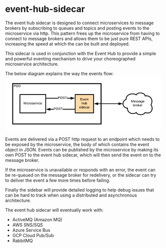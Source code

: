 # event-hub-sidecar

The event hub sidecar is designed to connect microservices to message brokers by subscribing to queues and topics and posting events to the microservice via http. This pattern frees up the microservice from having to connect to message brokers and allows them to be just pure REST APIs, increasing the speed at which the can be built and deployed.

This sidecar is used in conjunction with the Event Hub to provide a simple and powerful eventing mechanism to drive your choreographed microservice architecture.

The below diagram explains the way the events flow:
![Event flow](img/event-flow.png)

Events are delivered via a POST http request to an endpoint which needs to be exposed by the microservice, the body of which contains the event object in JSON. Events can be published by the microservice by making its own POST to the event hub sidecar, which will then send the event on to the message broker.

If the microservice is unavailable or responds with an error, the event can be re-queued on the message broker for redelivery, or the sidecar can try to deliver the event a few more times before failing.

Finally the sidebar will provide detailed logging to help debug issues that can be hard to track when using a distributed and asynchronous architecture.

The event hub sidecar will eventually work with:

* ActiveMQ (Amazon MQ)
* AWS SNS/SQS
* Azure Service Bus
* GCP Cloud Pub/Sub
* RabbitMQ